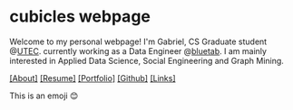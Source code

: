 
# cubicles webpage

Welcome to my personal webpage! I'm Gabriel, CS Graduate student @[UTEC](https://posgrado.utec.edu.pe/). currently working as a Data Engineer @[bluetab](https://www.bluetab.net/en/). I am mainly interested in Applied Data Science, Social Engineering and Graph Mining.

[\[About\]](portfolio/index.md) 
[\[Resume\]](portfolio/index.md)
[\[Portfolio\]](portfolio/index.md)
[\[Github\]](https://github.com/cubicles)
[\[Links\]](https://github.com/cubicles)

This is an emoji :blush: